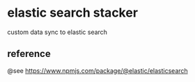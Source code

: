 # elastic search stacker
custom data sync to elastic search

## reference
@see https://www.npmjs.com/package/@elastic/elasticsearch